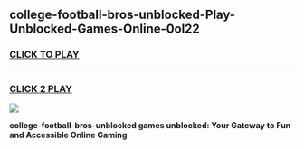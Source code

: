 
## college-football-bros-unblocked-Play-Unblocked-Games-Online-0ol22
<h3>
<a href="https://premium76.site?title=college-football-bros-unblocked&ref=25A">CLICK TO PLAY</a></h3>
<hr>

<h3>
<a href="https://premium76.site?title=college-football-bros-unblocked&ref=25A">CLICK 2 PLAY</a>
  
</h3>

<a href="https://premium76.site?title=college-football-bros-unblocked&ref=25A"><img src="https://clearcache.store/games.png"></a>


**college-football-bros-unblocked games unblocked: Your Gateway to Fun and Accessible Online Gaming**
